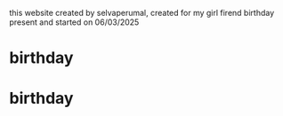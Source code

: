 this website created by selvaperumal, created for my girl firend birthday present and started on 06/03/2025

# birthday
# birthday
